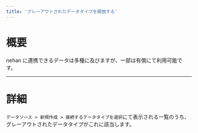 ```yaml
---
title: 'グレーアウトされたデータタイプを開放する'
---
```


# 概要

nehan に連携できるデータは多種に及びますが、一部は有償にて利用可能です。

---

# 詳細

`データソース > 新規作成 > 接続するデータタイプを選択`にて表示される一覧のうち、グレーアウトされたデータタイプがこれに該当します。
